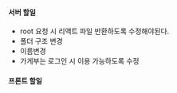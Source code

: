 #### 서버 할일

- root 요청 시 리액트 파일 반환하도록 수정해야된다.
- 폴더 구조 변경
- 이름변경
- 가게부는 로그인 시 이용 가능하도록 수정

#### 프론트 할일
